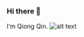 ### Hi there 👋

I‘m Qiong Qin.
![alt text](http://https://github.com/QQuinn03/QQuinn03/blob/main/image_6483441.JPG/to/img.png)
